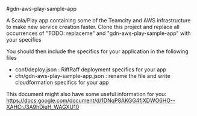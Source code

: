 #gdn-aws-play-sample-app

A Scala/Play app containing some of the Teamcity and AWS infrastructure to make new service creation faster.
Clone this project and replace all occurrences of "TODO: replaceme" and "gdn-aws-play-sample-app" with your specifics

You should then include the specifics for your application in the following files
- conf/deploy.json : RiffRaff deployment specifics for your app
- cfn/gdn-aws-play-sample-app.json : rename the file and write cloudformation specifics for your app

This document might also have some useful information for you:
https://docs.google.com/document/d/1DNqP8AKGG4fjXDWO6HO--XAHCrJ3A9hDieH_WAGXU10




